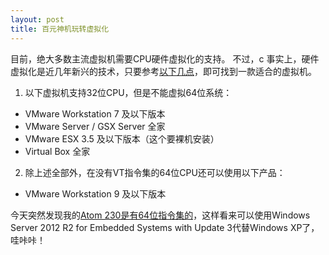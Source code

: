 ```yaml
---
layout: post
title: 百元神机玩转虚拟化
---
```

目前，绝大多数主流虚拟机需要CPU硬件虚拟化的支持。
不过，c
事实上，硬件虚拟化是近几年新兴的技术，只要参考[以下几点](http://tieba.baidu.com/p/3476702558)，即可找到一款适合的虚拟机。

1. 以下虚拟机支持32位CPU，但是不能虚拟64位系统：
  - VMware Workstation 7 及以下版本
  - VMware Server / GSX Server 全家
  - VMware ESX 3.5 及以下版本（这个要裸机安装）
  - Virtual Box 全家

2. 除上述全部外，在没有VT指令集的64位CPU还可以使用以下产品：
  - VMware Workstation 9 及以下版本

今天突然发现我的[Atom 230是有64位指令集的](http://ark.intel.com/products/35635)，这样看来可以使用Windows Server 2012 R2 for Embedded Systems with Update 3代替Windows XP了，哇咔咔！
